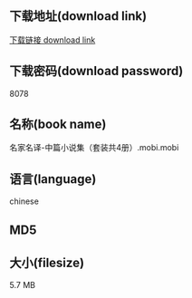 ## 下载地址(download link)
[下载链接 download link](https://tutu365.netlify.app/?s=%E5%90%8D%E5%AE%B6%E5%90%8D%E8%AF%91-%E4%B8%AD%E7%AF%87%E5%B0%8F%E8%AF%B4%E9%9B%86%EF%BC%88%E5%A5%97%E8%A3%85%E5%85%B14%E5%86%8C%EF%BC%89.mobi)

## 下载密码(download password)
8078

## 名称(book name)
名家名译-中篇小说集（套装共4册）.mobi.mobi

## 语言(language)
chinese

## MD5


## 大小(filesize)
5.7 MB
